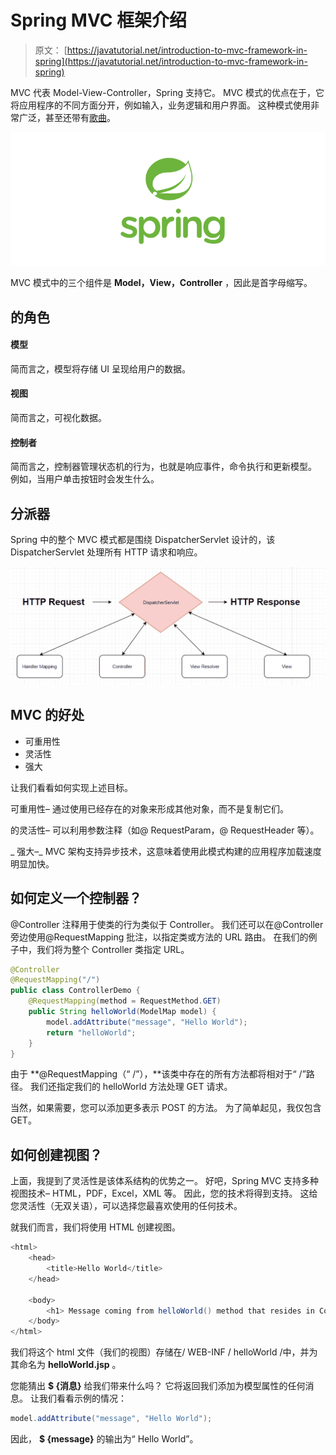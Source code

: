 # Spring MVC 框架介绍

> 原文： [https://javatutorial.net/introduction-to-mvc-framework-in-spring](https://javatutorial.net/introduction-to-mvc-framework-in-spring)

MVC 代表 Model-View-Controller，Spring 支持它。 MVC 模式的优点在于，它将应用程序的不同方面分开，例如输入，业务逻辑和用户界面。 这种模式使用非常广泛，甚至还带有[歌曲](https://www.youtube.com/watch?v=YYvOGPMLVDo)。

![spring-featured-image](img/d2f73752d8ae931b119dec1eac866973.jpg)

MVC 模式中的三个组件是 **Model，View，Controller** ，因此是首字母缩写。

## 的角色

#### 模型

简而言之，模型将存储 UI 呈现给用户的数据。

#### 视图

简而言之，可视化数据。

#### 控制者

简而言之，控制器管理状态机的行为，也就是响应事件，命令执行和更新模型。 例如，当用户单击按钮时会发生什么。

## 分派器

Spring 中的整个 MVC 模式都是围绕 DispatcherServlet 设计的，该 DispatcherServlet 处理所有 HTTP 请求和响应。

![DispatcherServlet](img/69ead0531fef2ceeec79b73e51c1404c.jpg)

## MVC 的好处

*   可重用性
*   灵活性
*   强大

让我们看看如何实现上述目标。

可重用性– 通过使用已经存在的对象来形成其他对象，而不是复制它们。

的灵活性– 可以利用参数注释（如@ RequestParam，@ RequestHeader 等）。

_ 强大–_ MVC 架构支持异步技术，这意味着使用此模式构建的应用程序加载速度明显加快。

## 如何定义一个控制器？

@Controller 注释用于使类的行为类似于 Controller。 我们还可以在@Controller 旁边使用@RequestMapping 批注，以指定类或方法的 URL 路由。 在我们的例子中，我们将为整个 Controller 类指定 URL。

```java
@Controller
@RequestMapping("/")
public class ControllerDemo {
	@RequestMapping(method = RequestMethod.GET)
	public String helloWorld(ModelMap model) {
		model.addAttribute("message", "Hello World");
		return "helloWorld";
	}
}
```

由于 **@RequestMapping（“ /”），**该类中存在的所有方法都将相对于“ /”路径。 我们还指定我们的 helloWorld 方法处理 GET 请求。

当然，如果需要，您可以添加更多表示 POST 的方法。 为了简单起见，我仅包含 GET。

## 如何创建视图？

上面，我提到了灵活性是该体系结构的优势之一。 好吧，Spring MVC 支持多种视图技术– HTML，PDF，Excel，XML 等。 因此，您的技术将得到支持。 这给您灵活性（无双关语），可以选择您最喜欢使用的任何技术。

就我们而言，我们将使用 HTML 创建视图。

```java
<html>
	<head> 
		<title>Hello World</title>
	</head>

	<body>
		<h1> Message coming from helloWorld() method that resides in ControllerDemo class: ${ message } </h1>
	</body>
</html>
```

我们将这个 html 文件（我们的视图）存储在/ WEB-INF / helloWorld /中，并为其命名为 **helloWorld.jsp** 。

您能猜出 **$ {消息}** 给我们带来什么吗？ 它将返回我们添加为模型属性的任何消息。 让我们看看示例的情况：

```java
model.addAttribute("message", "Hello World");
```

因此， **$ {message}** 的输出为“ Hello World”。